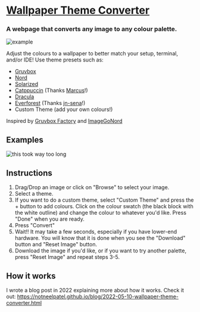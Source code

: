 # [Wallpaper Theme Converter](https://notneelpatel.github.io/WallpaperThemeConverter)

### A webpage that converts any image to any colour palette.

![example](https://user-images.githubusercontent.com/91706742/167537142-11c1f406-e614-479f-9701-92460a90fcef.png)

Adjust the colours to a wallpaper to better match your setup, terminal, and/or IDE! Use theme presets such as:

- [Gruvbox](https://github.com/morhetz/gruvbox)
- [Nord](https://github.com/arcticicestudio/nord)
- [Solarized](https://github.com/altercation/solarized)
- [Catppuccin](https://github.com/catppuccin/catppuccin) (Thanks [Marcus](https://github.com/cheezytaco101)!)
- [Dracula](https://github.com/dracula/dracula-theme)
- [Everforest](https://github.com/sainnhe/everforest) (Thanks [jn-sena](https://github.com/jn-sena)!)
- Custom Theme (add your own colours!)

Inspired by [Gruvbox Factory](https://github.com/paulopacitti/gruvbox-factory) and [ImageGoNord](https://github.com/Schrodinger-Hat/ImageGoNord)

## Examples

![this took way too long](https://user-images.githubusercontent.com/91706742/167540042-26458707-ff23-413e-bce1-2141b562fc1e.png)

## Instructions

1. Drag/Drop an image or click on "Browse" to select your image.
2. Select a theme.
3. If you want to do a custom theme, select "Custom Theme" and press the + button to add colours. Click on the colour swatch (the black block with the white outline) and change the colour to whatever you'd like. Press "Done" when you are ready.
4. Press "Convert"
5. Wait!! It may take a few seconds, especially if you have lower-end hardware. You will know that it is done when you see the "Download" button and "Reset Image" button.
6. Download the image if you'd like, or if you want to try another palette, press "Reset Image" and repeat steps 3-5.

## How it works

I wrote a blog post in 2022 explaining more about how it works. Check it out: https://notneelpatel.github.io/blog/2022-05-10-wallpaper-theme-converter.html